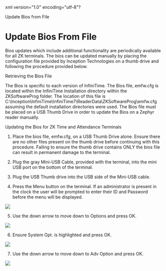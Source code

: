 xml version="1.0" encoding="utf-8"?





Update Bios from File




# Update Bios From File

Bios updates which include additional functionality are periodically available for all ZK terminals. The bios can be updated manually by placing the configuration file provided by Inception Technologies on a thumb drive and following the procedure provided below.

Retrieving the Bios File

The Bios is specific to each version of InfiniTime. The Bios file, emfw.cfg is located within the InfiniTime Installation directory within the ZKSoftwareProg folder. The location of this file is C:\Inception\InfiniTime\InfiniTime7\ReaderData\ZKSoftwareProg\emfw.cfg assuming the default installation directories were used. The Bios file must be placed on a USB Thumb Drive in order to update the Bios on a Zephyr reader manually.

Updating the Bios for ZK Time and Attendance Terminals

1. Place the bios file, emfw.cfg, on a USB Thumb Drive alone. Ensure there are no other files present on the thumb drive before continuing with this procedure. Failing to ensure the thumb drive contains ONLY the bios file can result in permanent damage to the terminal.

2. Plug the gray Mini-USB Cable, provided with the terminal, into the mini USB port on the bottom of the terminal.

3. Plug the USB Thumb drive into the USB side of the Mini-USB cable.

4. Press the Menu button on the terminal. If an administrator is present in the clock the user will be prompted to enter their ID and Password before the menu will be displayed.

![](images_2/ZephyrTS1.gif)

5. Use the down arrow to move down to Options and press OK.

![](images_2/ZephyrTS9.gif)

6. Ensure System Opt. is highlighted and press OK.

![](images_2/ZephyrTS10.gif)

7. Use the down arrow to move down to Adv Option and press OK.

![](images_2/ZephyrTS11.gif)
